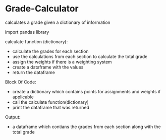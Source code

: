 # Grade-Calculator
calculates a grade given a dictionary of information


import pandas library

calculate function (dictionary):
  - calculate the grades for each section
  - use the calculations from each section to calculate the total grade
  - assign the weights if there is a weighting system
  - create a dataframe with the values
  - return the dataframe

Block Of Code:
- create a dictionary which contains points for assignments and weights if applicable
- call the calculate function(dictionary)
- print the dataframe that was returned

Output:
- a dataframe which contians the grades from each section along with the total grade

